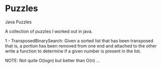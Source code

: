 Puzzles
=======

Java Puzzles

A collection of puzzles I worked out in java. 

1 - TransposedBinarySearch: Given a sorted list that has been transposed that is, a portion has been removed from one end and attached to the other write a function to determine if a given number is present in the list.

NOTE: Not quite O(logn) but better than O(n) ...
